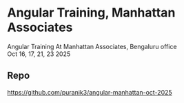# Angular Training, Manhattan Associates
Angular Training At Manhattan Associates, Bengaluru office  
Oct 16, 17, 21, 23 2025

## Repo
https://github.com/puranik3/angular-manhattan-oct-2025